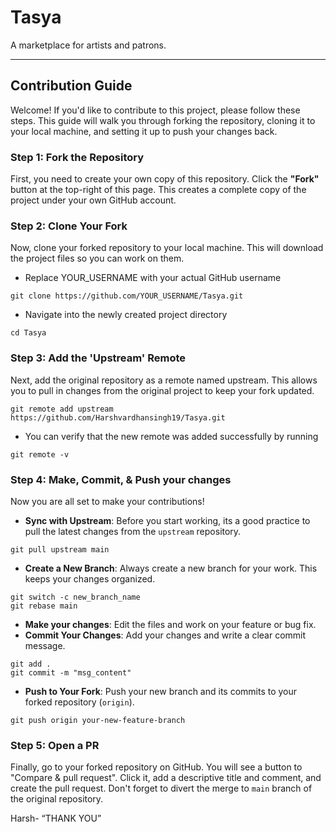 # Tasya

A marketplace for artists and patrons.

---

## Contribution Guide

Welcome! If you'd like to contribute to this project, please follow these steps. This guide will walk you through forking the repository, cloning it to your local machine, and setting it up to push your changes back.

### Step 1: Fork the Repository

First, you need to create your own copy of this repository. Click the **"Fork"** button at the top-right of this page. This creates a complete copy of the project under your own GitHub account.



### Step 2: Clone Your Fork

Now, clone your forked repository to your local machine. This will download the project files so you can work on them.

- Replace YOUR_USERNAME with your actual GitHub username
```
git clone https://github.com/YOUR_USERNAME/Tasya.git
```
- Navigate into the newly created project directory
```
cd Tasya
```

### Step 3: Add the 'Upstream' Remote
Next, add the original repository as a remote named upstream. This allows you to pull in changes from the original project to keep your fork updated.
```
git remote add upstream https://github.com/Harshvardhansingh19/Tasya.git
```
- You can verify that the new remote was added successfully by running
```
git remote -v
```

### Step 4: Make, Commit, & Push your changes
Now you are all set to make your contributions!
- **Sync with Upstream**: Before you start working, its a good practice to pull the latest changes from the `upstream` repository.
```
git pull upstream main
```
- **Create a New Branch**: Always create a new branch for your work. This keeps your changes organized.
```
git switch -c new_branch_name
git rebase main
```
- **Make your changes**: Edit the files and work on your feature or bug fix.
- **Commit Your Changes**: Add your changes and write a clear commit message.
```
git add .
git commit -m "msg_content"
```
- **Push to Your Fork**: Push your new branch and its commits to your forked repository (`origin`).

```
git push origin your-new-feature-branch
```

### Step 5: Open a PR
Finally, go to your forked repository on GitHub. You will see a button to "Compare & pull request". Click it, add a descriptive title and comment, and create the pull request.  Don't forget to divert the merge to `main` branch of the original repository.


Harsh- “THANK YOU”